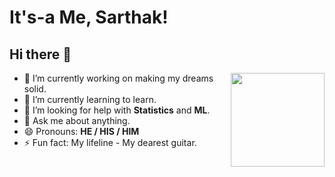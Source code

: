 # It's-a Me, Sarthak!
## Hi there 👋

<img align="right" src="https://media.giphy.com/media/M9gbBd9nbDrOTu1Mqx/giphy.gif" width="150"/>

- 🔭 I’m currently working on making my dreams solid.
- 🌱 I’m currently learning to learn.
- 🤔 I’m looking for help with **Statistics** and **ML**.
- 💬 Ask me about anything.
- 😄 Pronouns: **HE / HIS / HIM**
- ⚡ Fun fact: My lifeline - My dearest guitar.

<!--
<img align="right" alt="Coding" width="400" src="https://res.cloudinary.com/practicaldev/image/fetch/s--sNXjzc6P--/c_limit%2Cf_auto%2Cfl_progressive%2Cq_66%2Cw_880/https://media1.tenor.com/images/0c34272909ee2a4db5606a014082312b/tenor.gif%3Fitemid%3D15828752">
-->

<!--
**TheoDnJLo/TheoDnJLo** is a ✨ _special_ ✨ repository because its `README.md` (this file) appears on your GitHub profile.

Here are some ideas to get you started:

- 🔭 I’m currently working on ...
- 🌱 I’m currently learning ...
- 👯 I’m looking to collaborate on ...
- 🤔 I’m looking for help with ...
- 💬 Ask me about ...
- 📫 How to reach me: ...
- 😄 Pronouns: ...
- ⚡ Fun fact: ...
-->
